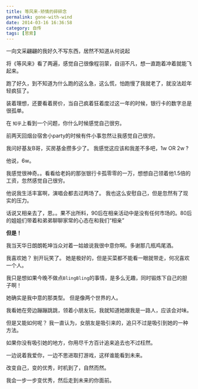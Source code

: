 ```yaml
---
title: 等风来-矫情的碎碎念
permalink: gone-with-wind
date: 2014-03-16 16:36:58
category: 自传
tags: [思索]
---
```


一向文采翩翩的我好久不写东西，居然不知道从何说起

将《等风来》看了两遍，感觉自己很像程羽蒙，自诩不凡，想一直跑着冲着就能飞起来。

跑了好久，到不知道为什么跑的这么急，这么慌，怕跑慢了我就老了，就没法趁年轻疯狂了。

装着理想，还要看着房价，当自己疯着狂着度过这一年的时候，银行卡的数字总是很孤单。

在 `知乎`上看到一个问题，你什么时候感觉自己很穷。

前两天回烟台宿舍小party的时候有件小事忽然让我感觉自己很穷。

我问好基友B哥，买房基金攒多少了。 我感觉这应该和我差不多吧，1w OR 2w ?

他说，6w。

我感觉很神奇。。看看给老妈的那张银行卡孤零零的一万，想想自己领着他1.5倍的工资，忽然感觉自己很穷。

他说我生活丰富啊，演唱会都去过两场了。 我也这么安慰自己，但是忽然有了现实的压力。

话说又相亲去了，恩。。果不出所料，90后在相亲活动中是没有任何市场的。80后的姐姐们带着和弟弟聊聊家常的心态在和我们“相亲”

**但是！**

我当天华日朗朗乾坤当众对着一姑娘说我很中意你啊。多谢那几瓶鸡尾酒。

我喜欢她？ 别开玩笑了。 她是极好的，但是买菜都不能看一眼就带走，何况喜欢一个人。

我只是想如果今晚不做点`BlingBling`的事情，是多么无趣，同时锻炼下自己的胆子啊！

她确实是我中意的那类型。 但是像两个世界的人。

我看她在旁边蹦蹦跳跳，领着小朋友玩，我就知道她跟我是一路人，应该会对味。

但是又能如何呢？  我一直认为，女朋友是吸引来的，追只不过是吸引到她的一种方法。

如果你没有吸引她的地方，你用尽千方百计追来追去也不过枉然。

一边说着我爱你，一边不思进取打游戏，这样谁能看到未来。

改变自己，变的优秀，时机到了，自然而然。

我会一步一步变优秀，然后走到未来的你面前。
